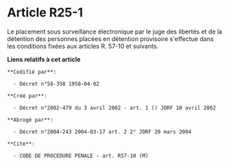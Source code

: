 # Article R25-1

Le placement sous surveillance électronique par le juge des libertés et de la détention des personnes placées en détention
provisoire s'effectue dans les conditions fixées aux articles R. 57-10 et suivants.

**Liens relatifs à cet article**

	**Codifié par**:

	  - Décret n°58-358 1958-04-02

	**Créé par**:

	  - Décret n°2002-479 du 3 avril 2002 - art. 1 () JORF 10 avril 2002

	**Abrogé par**:

	  - Décret n°2004-243 2004-03-17 art. 2 2° JORF 20 mars 2004

	**Cite**:

	  - CODE DE PROCEDURE PENALE - art. R57-10 (M)
